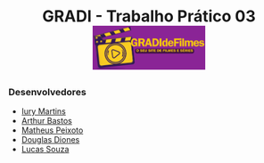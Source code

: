<h1 align="center" >GRADI - Trabalho Prático 03
<br>
 <img src="assets/logo4.png" width="40%" ></img> </a>
</h1>
<h3>Desenvolvedores</h3>

 - [Iury Martins](https://github.com/Iurymartins46)
 - [Arthur Bastos](https://github.com/ArthurFBastos)
 - [Matheus Peixoto](https://github.com/MatheusPxt21)
 - [Douglas Diones](https://github.com/DouglasDiones)
 - [Lucas Souza](https://github.com/lucas-ssouza)
